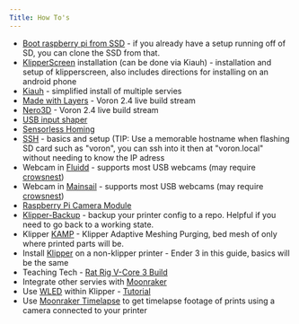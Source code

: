 ```yaml
---
Title: How To's
---
```

- [Boot raspberry pi from SSD](https://www.makeuseof.com/how-to-boot-raspberry-pi-ssd-permanent-storage/) - if you already have a setup running off of SD, you can clone the SSD from that.
- [KlipperScreen](https://klipperscreen.github.io/KlipperScreen/Installation/) installation (can be done via Kiauh) - installation and setup of klipperscreen, also includes directions for installing on an android phone
- [Kiauh](https://github.com/dw-0/kiauh) - simplified install of multiple servies
- [Made with Layers](https://www.youtube.com/watch?v=EYEi2vTkzhw&list=PLDJMid0lOOYnIDwhpx7VdRdkhYRRoJeht) - Voron 2.4 live build stream
- [Nero3D](https://www.youtube.com/playlist?list=PL7zrGeKp_8CQr1kje-J2xX_pxr_M92t01) - Voron 2.4 live build stream
- [USB input shaper](https://www.youtube.com/watch?v=W_VHbT_tsZw&t=584s)
- [Sensorless Homing](https://github.com/VoronDesign/Voron-Documentation/blob/main/community/howto/clee/sensorless_xy_homing.md)
- [SSH](https://github.com/VoronDesign/Voron-Documentation/blob/main/build/software/ssh.md) - basics and setup (TIP: Use a memorable hostname when flashing SD card such as "voron", you can ssh into it then at "voron.local" without needing to know the IP adress
- Webcam in [Fluidd](https://docs.fluidd.xyz/features/cameras) - supports most USB webcams (may require [crowsnest](https://docs.fluidd.xyz/features/cameras#crowsnest-support))
- Webcam in [Mainsail](https://docs.mainsail.xyz/overview/settings/webcams) - supports most USB webcams (may require [crowsnest](https://crowsnest.mainsail.xyz/))
- [Raspberry Pi Camera Module](https://www.raspberrypi.com/documentation/accessories/camera.html)
- [Klipper-Backup](https://staubgeborener.github.io/klipper-backup/) - backup your printer config to a repo. Helpful if you need to go back to a working state.
- Klipper [KAMP](https://github.com/kyleisah/Klipper-Adaptive-Meshing-Purging) - Klipper Adaptive Meshing Purging, bed mesh of only where printed parts will be.
- Install [Klipper](https://www.obico.io/blog/install-klipper-ender-3/) on a non-klipper printer - Ender 3 in this guide, basics will be the same
- Teaching Tech - [Rat Rig V-Core 3 Build](https://www.obico.io/blog/install-klipper-ender-3/)
- Integrate other servies with [Moonraker](https://moonraker.readthedocs.io/en/latest/configuration/)
- Use [WLED](https://kno.wled.ge/) within Klipper - [Tutorial](https://github.com/Gliptopolis/WLED_Klipper)
- Use [Moonraker Timelapse](https://github.com/mainsail-crew/moonraker-timelapse) to get timelapse footage of prints using a camera connected to your printer